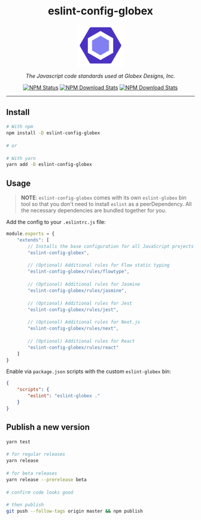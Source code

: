 <div align="center">

<h1>eslint-config-globex</h1>

<img alt="eslint-config-globex" src="logo.png" width="128" />

<p><em>The Javascript code standards used at Globex Designs, Inc.</em></p>

<a href="https://www.npmjs.com/package/eslint-config-globex"><img alt="NPM Status" src="https://img.shields.io/npm/v/eslint-config-globex.svg?style=flat"></a>
<a href="https://www.npmtrends.com/eslint-config-globex"><img alt="NPM Download Stats" src="https://img.shields.io/npm/dm/eslint-config-globex.svg?style=flat-square" /></a>
<a href="https://github.com/GlobexDesignsInc/eslint-config-globex/blob/master/LICENSE"><img alt="NPM Download Stats" src="https://img.shields.io/npm/l/eslint-config-globex.svg?style=flat-square" /></a>

</div><hr />

## Install

```sh
# With npm
npm install -D eslint-config-globex

# or

# With yarn
yarn add -D eslint-config-globex
```

## Usage

> **NOTE**: `eslint-config-globex` comes with its own `eslint-globex` bin tool so that you don't need to install `eslint` as a peerDependency. All the necessary dependencies are bundled together for you.

Add the config to your `.eslintrc.js` file:

```js
module.exports = {
	"extends": [
		// Installs the base configuration for all JavaScript projects
		"eslint-config-globex",

		// (Optional) Additional rules for Flow static typing
		"eslint-config-globex/rules/flowtype",

		// (Optional) Additional rules for Jasmine
		"eslint-config-globex/rules/jasmine",

		// (Optional) Additional rules for Jest
		"eslint-config-globex/rules/jest",

		// (Optional) Additional rules for Next.js
		"eslint-config-globex/rules/next",

		// (Optional) Additional rules for React
		"eslint-config-globex/rules/react"
	]
}
```

Enable via `package.json` scripts with the custom `eslint-globex` bin:

```json
{
	"scripts": {
		"eslint": "eslint-globex ."
	}
}
```

## Publish a new version

```sh
yarn test

# for regular releases
yarn release

# for beta releases
yarn release --prerelease beta

# confirm code looks good

# then publish
git push --follow-tags origin master && npm publish
```
